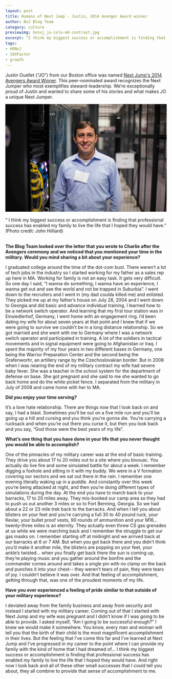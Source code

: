 ```yaml
---
layout: post
title: Humans of Next Jump - Justin, 2014 Avenger Award winner
author: NxJ Blog Team
category: culture
previewimg: honxj_jo-colo-md-contrast.jpg
excerpt: “I think my biggest success or accomplishment is finding that professional success has enabled my family to live the life that I hoped they would have.”
tags:
- HONxJ
- 10XFactor
- growth
---
```


Justin Ouellet (“JO”) from our Boston office was named <a href="https://www.youtube.com/watch?v=mQotHUHiSPM&list=UUlxt05oUbYNWQTfhDw5G7qA" target="_blank">Next Jump's 2014 Avengers Award Winner</a>.  This peer-nominated award recognizes the Next Jumper who most exemplifies steward-leadership.  We’re exceptionally proud of Justin and wanted to share some of his stories and what makes JO a unique Next Jumper.



![Justin](/images/honxj_jo-colo-md-contrast.jpg)

<div class="imgSubtitle">“ I think my biggest success or accomplishment is finding that professional success has enabled my family to live the life that I hoped they would have.” 
<br>(Photo credit: John Hilliard)</div>
<br/>


<b>The Blog Team looked over the letter that you wrote to Charlie after the Avengers ceremony and we noticed that you mentioned your time in the military. Would you mind sharing a bit about your experience?</b>
 
I graduated college around the time of the dot-com bust. There weren’t a lot of tech jobs in the industry so I started working for my father as a sales rep up here in MA. Working for family is not an easy task. It gets very difficult. So one day I said, “I wanna do something, I wanna have an experience, I wanna get out and see the world and not be trapped in Suburbia”. I went down to the recruiters and I went in (my dad coulda killed me) and enlisted. 
They picked me up at my father’s house on July 28, 2004 and I went down to Georgia and did basic and advance individual training. I learned how to be a network switch operator. And learning that my first tour station was in Einsiedlerhof, Germany, I went home with an engagement ring. I’d been dating my wife for about seven years at that point and I knew that if we were going to survive we couldn’t be in a long distance relationship. So we got married and she went with me to Germany where I was a network switch operator and participated in training. A lot of the soldiers in tactical movements and in signal equipment were going to Afghanistan or Iraq. I spent the majority of my four years in two different bases in Germany, one being the Warrior Preparation Center and the second being the Grafenworhr, an artillery range by the Czechoslovakian border. 
But in 2008 when I was nearing the end of my military contract my wife had severe baby fever. She was a teacher in the school system for the department of defense on base. She got pregnant and she said to me she wanted to go back home and do the white picket fence. I separated from the military in July of 2008 and came home with her to MA. 
 
<b> Did you enjoy your time serving?</b>
 
It’s a love hate relationship. There are things now that I look back on and say, I had a blast. Sometimes you’ll be out on a five mile run and you’ll be going up a hill and cursing and you think you’re gonna die. You’re carrying a rucksack and when you’re out there you curse it, but then you look back and you say, “God those were the best years of my life”.
 
<b> What’s one thing that you have done in your life that you never thought you would be able to accomplish? </b>
 
One of the pinnacles of my military career was at the end of basic training. They drive you about 17 to 20 miles out to a site where you bivouac. You actually do live fire and some simulated battle for about a week. I remember digging a foxhole and sitting in it with my buddy. We were in a V formation covering our sectors and we sat out there in the rain. I remember one evening literally waking up in a puddle. And constantly over this week you’re being attacked at night, and then you’re doing different types of simulations during the day. At the end you have to march back to your barracks, 17 to 20 miles away. They mis-booked our camp area so they had to push us out another 3 miles or so to Fort Benning, Georgia. So we had about a 22 or 23 mile trek back to the barracks. And when I tell you about blisters on your feet and you’re carrying a full 30 to 40 pound ruck, your Kevlar, your bullet proof vests, 90 rounds of ammunition and your M16… twenty-three miles is an eternity. They actually even threw CS gas grenades at us while we were marching back and I remember the struggle to get our gas masks on. 
I remember starting off at midnight and we arrived back at our barracks at 6 or 7 AM. But when you got back there and you didn’t think you’d make it another mile, the blisters are popping on your feet, your ankle’s twisted… when you finally get back there the sun is coming up, they’re playing music and you gather around the bonfire and the commander comes around and takes a single pin with no clamp on the back and punches it into your chest-- they weren’t tears of pain, they were tears of joy. I couldn’t believe it was over. And that feeling of accomplishment, getting through that, was one of the proudest moments of my life. 

<b> Have you ever experienced a feeling of pride similar to that outside of your military experience? </b>
 
I deviated away from the family business and away from security and instead I started with my military career. Coming out of that I started with Next Jump and my wife was pregnant and I didn’t know if I was going to be able to provide. I asked myself, “Am I going to be successful enough?” I knew we would make it somewhere. 
You know, every man and woman will tell you that the birth of their child is the most magnificent accomplishment in their lives. But the feeling that I’ve come this far and I’ve learned at Next Jump and I’ve progressed in my career to the point where I can provide my family with the kind of home that I had dreamed of… I think my biggest success or accomplishment is finding that professional success has enabled my family to live the life that I hoped they would have. And right now I look back and all of these other small successes that I could tell you about, they all combine to provide that sense of accomplishment to me. 

